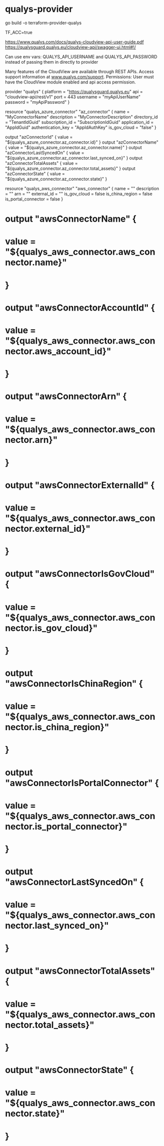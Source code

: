 # qualys-provider

go build -o terraform-provider-qualys

TF_ACC=true

https://www.qualys.com/docs/qualys-cloudview-api-user-guide.pdf
https://qualysguard.qualys.eu/cloudview-api/swagger-ui.html#!/

Can use env vars: QUALYS_API_USERNAME and QUALYS_API_PASSWORD
instead of passing them in directly to provider

Many features of the CloudView are available through REST APIs. Access support information at www.qualys.com/support. Permissions: User must have the CloudView module enabled and api access permission.

provider "qualys" {
    platform = "https://qualysguard.qualys.eu"
    api = "cloudview-api/rest/v1"
    port = 443
    username = "myApiUserName"
    password = "myApiPassword"
}

resource "qualys_azure_connector" "az_connector" {
    name = "MyConnectorName"
    description = "MyConnectorDescription"
    directory_id = "TenantIdGuid"
    subscription_id = "SubscriptionIdGuid"
    application_id = "AppIdGuid"
    authentication_key = "AppIdAuthKey"
    is_gov_cloud = "false"
}

output "azConnectorId" {
    value = "${qualys_azure_connector.az_connector.id}"
}
output "azConnectorName" {
    value = "${qualys_azure_connector.az_connector.name}"
}
output "azConnectorLastSyncedOn" {
    value = "${qualys_azure_connector.az_connector.last_synced_on}"
}
output "azConnectorTotalAssets" {
    value = "${qualys_azure_connector.az_connector.total_assets}"
}
output "azConnectorState" {
    value = "${qualys_azure_connector.az_connector.state}"
}


resource "qualys_aws_connector" "aws_connector" {
    name = ""
    description = ""
    arn = ""
    external_id = ""
    is_gov_cloud = false
    is_china_region = false
    is_portal_connector = false
}

# output "awsConnectorName" {
#     value = "${qualys_aws_connector.aws_connector.name}"
# }
# output "awsConnectorAccountId" {
#     value = "${qualys_aws_connector.aws_connector.aws_account_id}"
# }
# output "awsConnectorArn" {
#     value = "${qualys_aws_connector.aws_connector.arn}"
# }
# output "awsConnectorExternalId" {
#     value = "${qualys_aws_connector.aws_connector.external_id}"
# }
# output "awsConnectorIsGovCloud" {
#     value = "${qualys_aws_connector.aws_connector.is_gov_cloud}"
# }
# output "awsConnectorIsChinaRegion" {
#     value = "${qualys_aws_connector.aws_connector.is_china_region}"
# }
# output "awsConnectorIsPortalConnector" {
#     value = "${qualys_aws_connector.aws_connector.is_portal_connector}"
# }
# output "awsConnectorLastSyncedOn" {
#     value = "${qualys_aws_connector.aws_connector.last_synced_on}"
# }
# output "awsConnectorTotalAssets" {
#     value = "${qualys_aws_connector.aws_connector.total_assets}"
# }
# output "awsConnectorState" {
#     value = "${qualys_aws_connector.aws_connector.state}"
# }